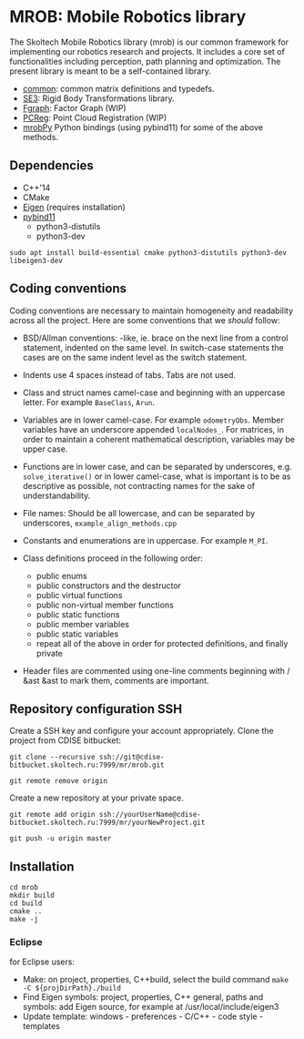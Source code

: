 # MROB: Mobile Robotics library
The Skoltech Mobile Robotics library (mrob) is our common framework for implementing our robotics research and projects. It includes a core set of functionalities including perception, path planning and optimization. The present library is meant to be a self-contained library.
* [common](https://cdise-bitbucket.skoltech.ru/projects/MR/repos/mrob/browse/src/common): common matrix definitions and typedefs.
* [SE3](https://cdise-bitbucket.skoltech.ru/projects/MR/repos/mrob/browse/src/SE3): Rigid Body Transformations library.
* [Fgraph](https://cdise-bitbucket.skoltech.ru/projects/MR/repos/mrob/browse/src/FGraph): Factor Graph (WIP)
* [PCReg](https://cdise-bitbucket.skoltech.ru/projects/MR/repos/mrob/browse/src/PCRegistration): Point Cloud Registration (WIP)
* [mrobPy](https://cdise-bitbucket.skoltech.ru/projects/MR/repos/mrob/browse/mrobpy) Python bindings (using pybind11) for some of the above methods.

## Dependencies
* C++'14
* CMake
* [Eigen](http://eigen.tuxfamily.org/index.php?title=Main_Page) (requires installation)
* [pybind11](https://github.com/pybind/pybind11)
  - python3-distutils
  - python3-dev

`sudo apt install build-essential cmake python3-distutils python3-dev libeigen3-dev`

## Coding conventions
Coding conventions are necessary to maintain homogeneity and readability across all the project. Here are some conventions that we _should_ follow:

* BSD/Allman conventions: -like, ie. brace on the next line from a control statement, indented on the same level. In switch-case statements the cases are on the same indent level as the switch statement.
* Indents use 4 spaces instead of tabs. Tabs are not used.
* Class and struct names camel-case and beginning with an uppercase letter. For example `BaseClass`, `Arun`.
* Variables are in lower camel-case. For example `odometryObs`. Member variables have an underscore appended `localNodes_`. For matrices, in order to maintain a coherent mathematical description, variables may be upper case.
* Functions are in lower case, and can be separated by underscores, e.g. `solve_iterative()` or in lower camel-case, what is important is to be as descriptive as possible, not contracting names for the sake of understandability.
* File names: Should be all lowercase, and can be separated by underscores, `example_align_methods.cpp`
* Constants and enumerations are in uppercase. For example `M_PI`.
* Class definitions proceed in the following order:

  - public enums
  - public constructors and the destructor
  - public virtual functions
  - public non-virtual member functions
  - public static functions
  - public member variables
  - public static variables
  - repeat all of the above in order for protected definitions, and finally private
* Header files are commented using one-line comments beginning with / &ast &ast to mark them, comments are important.


## Repository configuration SSH

Create a SSH key and configure your account appropriately.
Clone the project from CDISE bitbucket:

`git clone --recursive ssh://git@cdise-bitbucket.skoltech.ru:7999/mr/mrob.git`


`git remote remove origin`

Create a new repository at your private space.

`git remote add origin ssh://yourUserName@cdise-bitbucket.skoltech.ru:7999/mr/yourNewProject.git`

`git push -u origin master`


## Installation
```
cd mrob
mkdir build
cd build
cmake ..
make -j
```


### Eclipse
for Eclipse users:
* Make: on project, properties, C++build, select the build command `make -C ${projDirPath}./build`
* Find Eigen symbols: project, properties, C++ general, paths and symbols: add Eigen source, for example at /usr/local/include/eigen3
* Update template: windows - preferences - C/C++ - code style - templates


